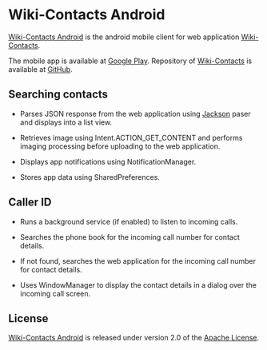 # Wiki-Contacts Android

[Wiki-Contacts Android] is the android mobile client for web application [Wiki-Contacts]. 

The mobile app is available at [Google Play]. Repository of [Wiki-Contacts] is available at [GitHub].


## Searching contacts

- Parses JSON response from the web application using [Jackson] paser and displays into a list view. 

- Retrieves image using Intent.ACTION_GET_CONTENT and performs imaging processing before uploading to the web application.

- Displays app notifications using NotificationManager.

- Stores app data using SharedPreferences.


## Caller ID 

- Runs a background service (if enabled) to listen to incoming calls.

- Searches the phone book for the incoming call number for contact details. 

- If not found, searches the web application for the incoming call number for contact details.

- Uses WindowManager to display the contact details in a dialog over the incoming call screen. 


## License

[Wiki-Contacts Android] is released under version 2.0 of the [Apache License].


[Wiki-Contacts Android]: https://play.google.com/store/apps/details?id=com.kahkong.wikicontacts
[Wiki-Contacts]: http://wiki-contacts.com
[Google Play]: https://play.google.com/store/apps/details?id=com.kahkong.wikicontacts
[GitHub]: https://github.com/strengthandwill/wiki-contacts
[Jackson]: http://jackson.codehaus.org/
[Apache License]: http://www.apache.org/licenses/LICENSE-2.0